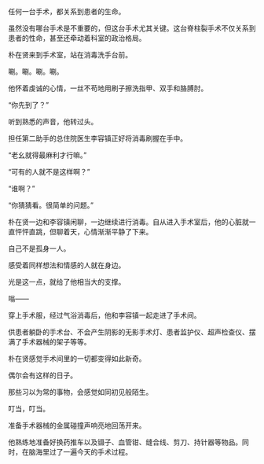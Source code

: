 任何一台手术，都关系到患者的生命。

虽然没有哪台手术是不重要的，但这台手术尤其关键。这台脊柱裂手术不仅关系到患者的性命，甚至还牵动着科室的政治格局。

朴在贤来到手术室，站在消毒洗手台前。

唰。唰。唰。唰。

他怀着虔诚的心情，一丝不苟地用刷子擦洗指甲、双手和胳膊肘。

“你先到了？”

听到熟悉的声音，他转过头。

担任第二助手的总住院医生李容镇正好将消毒刷握在手中。

“老幺就得最麻利才行嘛。”

“可有的人就不是这样啊？”

“谁啊？”

“你猜猜看。很简单的问题。”

朴在贤一边和李容镇闲聊，一边继续进行消毒。自从进入手术室后，他的心脏就一直怦怦直跳，但聊着天，心情渐渐平静了下来。

自己不是孤身一人。

感受着同样想法和情感的人就在身边。

光是这一点，就给了他相当大的支撑。

嗡——

穿上手术服，经过气浴消毒后，他和李容镇一起走进了手术间。

供患者躺卧的手术台、不会产生阴影的无影手术灯、患者监护仪、超声检查仪、摆满了手术器械的架子等等。

朴在贤感觉手术间里的一切都变得如此新奇。

偶尔会有这样的日子。

那些习以为常的事物，会感觉如同初见般陌生。

叮当，叮当。

准备手术器械的金属碰撞声响亮地回荡开来。

他熟练地准备好换药推车以及镊子、血管钳、缝合线、剪刀、持针器等物品。同时，在脑海里过了一遍今天的手术过程。